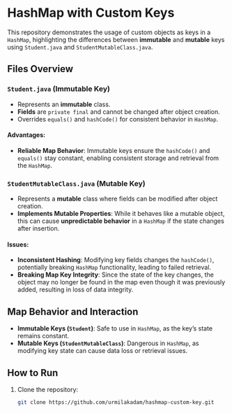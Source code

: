 # HashMap with Custom Keys

This repository demonstrates the usage of custom objects as keys in a `HashMap`, highlighting the differences between **immutable** and **mutable** keys using `Student.java` and `StudentMutableClass.java`.

## Files Overview

### `Student.java` (Immutable Key)
- Represents an **immutable** class.
- **Fields** are `private final` and cannot be changed after object creation.
- Overrides `equals()` and `hashCode()` for consistent behavior in `HashMap`.

#### Advantages:
- **Reliable Map Behavior**: Immutable keys ensure the `hashCode()` and `equals()` stay constant, enabling consistent storage and retrieval from the `HashMap`.

### `StudentMutableClass.java` (Mutable Key)
- Represents a **mutable** class where fields can be modified after object creation.
- **Implements Mutable Properties**: While it behaves like a mutable object, this can cause **unpredictable behavior** in a `HashMap` if the state changes after insertion.

#### Issues:
- **Inconsistent Hashing**: Modifying key fields changes the `hashCode()`, potentially breaking `HashMap` functionality, leading to failed retrieval.
- **Breaking Map Key Integrity**: Since the state of the key changes, the object may no longer be found in the map even though it was previously added, resulting in loss of data integrity.

## Map Behavior and Interaction
- **Immutable Keys (`Student`)**: Safe to use in `HashMap`, as the key’s state remains constant.
- **Mutable Keys (`StudentMutableClass`)**: Dangerous in `HashMap`, as modifying key state can cause data loss or retrieval issues.

## How to Run
1. Clone the repository:
   ```bash
   git clone https://github.com/urmilakadam/hashmap-custom-key.git
